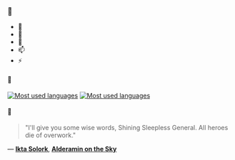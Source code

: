 ### 👋

- 🔭
- 🌱
- 💬
- 📫
- ⚡

#### 🧏

[![Most used languages](https://github-readme-stats-aynah.vercel.app/api/top-langs/?username=aynh&theme=solarized-dark&langs_count=6&layout=compact&hide_title=true)](https://github.com/anuraghazra/github-readme-stats#gh-dark-mode-only)
[![Most used languages](https://github-readme-stats-aynah.vercel.app/api/top-langs/?username=aynh&theme=solarized-light&langs_count=6&layout=compact&hide_title=true)](https://github.com/anuraghazra/github-readme-stats#gh-light-mode-only)

#### 💬

> "I'll give you some wise words, Shining Sleepless General. All heroes die of overwork."

&mdash; [**Ikta Solork**](https://myanimelist.net/character.php?q=Ikta%20Solork&cat=character), [**Alderamin on the Sky**](https://myanimelist.net/search/all?q=Alderamin%20on%20the%20Sky&cat=all)
